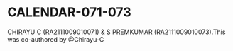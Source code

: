 # CALENDAR-071-073
CHIRAYU C (RA2111009010071) &amp; S PREMKUMAR (RA2111009010073).This was co-authored by @Chirayu-C
